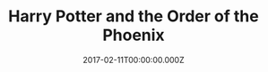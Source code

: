 ---
title: "Harry Potter and the Order of the Phoenix"
year: 2007
date: 2017-02-11T00:00:00.000Z
permalink: /almanac/movies/2017-02-11-harry-potter-and-the-order-of-the-phoenix/index.html
rating: 3
tmdbid: 675
---